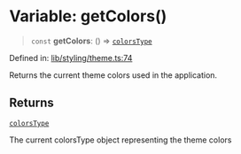 # Variable: getColors()

> `const` **getColors**: () => [`colorsType`](../type-aliases/colorsType.md)

Defined in: [lib/styling/theme.ts:74](https://github.com/aldesgroup/goaldn/blob/b43e92ae42dcd6febc9c2c8f0742ef8c669d44f6/lib/styling/theme.ts#L74)

Returns the current theme colors used in the application.

## Returns

[`colorsType`](../type-aliases/colorsType.md)

The current colorsType object representing the theme colors
